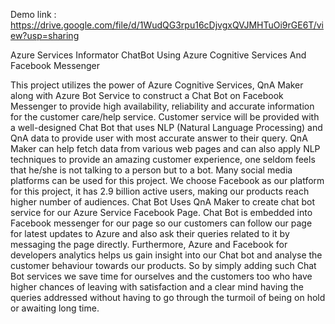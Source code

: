 Demo link : https://drive.google.com/file/d/1WudQG3rpu16cDjvgxQVJMHTuOi9rGE6T/view?usp=sharing

Azure Services Informator ChatBot Using Azure Cognitive Services And Facebook Messenger

This project utilizes the power of Azure Cognitive Services, QnA Maker along with Azure Bot Service to construct a Chat Bot on Facebook Messenger to provide high availability, reliability and accurate information for the customer care/help service. Customer service will be provided with a well-designed Chat Bot that uses NLP (Natural Language Processing) and QnA data to provide user with most accurate answer to their query. QnA Maker can help fetch data from various web pages and can also apply NLP techniques to provide an amazing customer experience, one seldom feels that he/she is not talking to a person but to a bot. Many social media platforms can be used for this project. We choose Facebook as our platform for this project, it has 2.9 billion active users, making our products reach higher number of audiences. Chat Bot Uses QnA Maker to create chat bot service for our Azure Service Facebook Page. Chat Bot is embedded into Facebook messenger for our page so our customers can follow our page for latest updates to Azure and also ask their queries related to it by messaging the page directly. Furthermore, Azure and Facebook for developers analytics helps us gain insight into our Chat bot and analyse the customer behaviour towards our products. So by simply adding such Chat Bot services we save time for ourselves and the customers too who have higher chances of leaving with satisfaction and a clear mind having the queries addressed without having to go through the turmoil of being on hold or awaiting long time.
